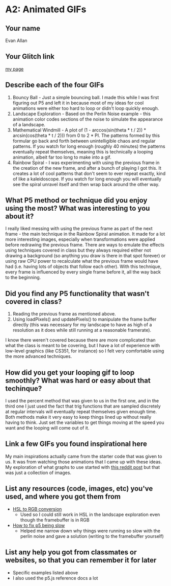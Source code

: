 # A2: Animated GIFs

## Your name
Evan Allan

## Your Glitch link
[my page](https://evan1026-a2.glitch.me)



## Describe each of the four GIFs
1) Bouncy Ball - Just a simple bouncing ball. I made this while I was first figuring out P5 and left it in because most of my ideas for cool animations were either too hard to loop or didn't loop quickly enough.
2) Landscape Exploration - Based on the Perlin Noise example - this animation color codes sections of the noise to simulate the appearance of a landscape.
3) Mathematical Windmill - A plot of (1 - arccos(sin(theta * t / 2)) * arcsin(cos(theta * t / 2))) from 0 to 2 * PI. The patterns formed by this formular go back and forth between unintelligible chaos and regular patterns. If you watch for long enough (roughly 40 minutes) the patterns eventually repeat themselves, meaning this is technically a looping animation, albeit far too long to make into a gif.
4) Rainbow Spiral - I was experimenting with using the previous frame in the creation of the new frame, and after a bunch of playing I got this. It creates a lot of cool patterns that don't seem to ever repeat exactly, kind of like a kaleidoscope. If you watch for long enough you will eventually see the spiral unravel itself and then wrap back around the other way.

## What P5 method or technique did you enjoy using the most? What was interesting to you about it?

I really liked messing with using the previous frame as part of the next frame - the main technique in the Rainbow Spiral animation.
It made for a lot more interesting images, especially when transformations were applied before redrawing the previous frame. There
are ways to emulate the effects using techniques covered in class but they always required either not
drawing a background (so anything you draw is there in that spot forever) or using raw CPU power to recalculate what the previous
frame would have had (i.e. having lots of objects that follow each other). With this technique, every frame is influenced by
every single frame before it, all the way back to the beginning.

## Did you find any P5 functionality that wasn't covered in class?

1) Reading the previous frame as mentioned above.
2) Using loadPixels() and updatePixels() to manipulate the frame buffer directly (this was necessary for my landscape to have as high of a resolution as it does while still running at a reasonable framerate).

I know there weren't covered because there are more complicated than what the class is meant to be covering, but
I have a lot of experience with low-level graphics (like CS351, for instance) so I felt very comfortable using
the more advanced techniques.

## How did you get your looping gif to loop smoothly? What was hard or easy about that techinque?

I used the percent method that was given to us in the first one, and in the third one I just used the fact that trig functions
that are sampled discretely at regular intervals will eventually repeat themselves given enough time. Both methods make it very
easy to keep things lined up without really having to think. Just set the variables to get things moving at the speed you want
and the looping will come out of it.


## Link a few GIFs you found inspirational here

My main inspirations actually came from the starter code that was given to us. It was from watching those animations that I came up with these ideas.
My exploration of what graphs to use started with [this reddit post](https://www.reddit.com/r/math/comments/1r3hls/polar_graphs/cdj9dam/) but that
was just a collection of images.

## List any resources (code, images, etc) you've used, and where you got them from

* [HSL to RGB conversion](https://stackoverflow.com/questions/2353211/hsl-to-rgb-color-conversion)
    * Used so I could still work in HSL in the landscape exploration even though the framebuffer is in RGB
* [How to fix p5 being slow](https://discourse.processing.org/t/pushing-a-7712x960-binary-image-to-p5-js-is-super-slow-is-there-a-better-way/371)
    * Helped me narrow down why things were running so slow with the perlin noise and gave a solution (writing to the framebuffer yourself)

## List any help you got from classmates or websites, so that you can remember it for later

* Specific examples listed above
* I also used the p5.js reference docs a lot
